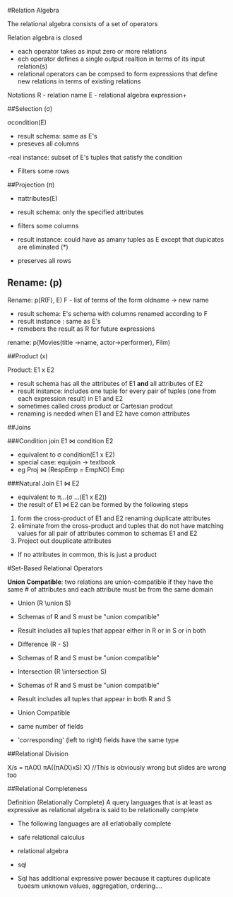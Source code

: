 #Relation Algebra

The relational algebra consists of a set of operators

Relation algebra is closed
- each operator takes as input zero or more relations
- ech operator defines a single output realtion in terms of its input relation(s)
- relational operators can be compsed to form expressions that define new relations in terms of existing relations

Notations
R - relation name
E - relational algebra expression+

##Selection (σ)

σcondition(E)
- result schema: same as E's
 - preseves all columns

-real instance: subset of E's tuples that satisfy the condition
 - Filters some rows

##Projection (π)

- πattributes(E)
- result schema: only the specified attributes
 - filters some columns

- result instance: could have as amany tuples as E except that dupicates are eliminated (*)
 - preserves all rows


## Rename: (p)

Rename: p(R(F), E)
F - list of terms of the form oldname -> new name

- result schema: E's schema with columns renamed according to F 
- result instance : same as E's
- remebers the result as R for future expressions

rename: p(Movies(title ->name, actor->performer), Film)

##Product (x)

Product: E1 x E2
- result schema has all the attributes of E1 **and** all attributes of E2
- result instance: includes one tuple for every pair of tuples (one from each expression result) in E1 and E2
- sometimes called cross product or Cartesian prodcut
- renaming is needed when E1 and E2 have comon attributes


##Joins

###Condition join E1 ⋈ condition E2
- equivalent to σ condition(E1 x E2)
- special case: equijoin -> textbook
- eg Proj ⋈ (RespEmp = EmpNO) Emp

###Natural Join E1 ⋈ E2
- equivalent to π...(σ ...(E1 x E2))
- the result of E1 ⋈ E2 can be formed by the following steps

1. form the cross-product of E1 and E2 renaming duplicate attributes
2. eliminate from the cross-product and tuples that do not have matching values for all pair of attributes common to schemas E1 and E2
3. Project out douplicate attributes

- If no attributes in common, this is just a product
 
#Set-Based Relational Operators

**Union Compatible**: two relations are union-compatible if they have the same # of attributes and each attribute must be from the same domain


- Union (R \union S)
 - Schemas of R and S must be "union compatible"
 - Result includes all tuples that appear either in R or in S or in both

- Difference (R - S)
 - Schemas of R and S must be "union compatible"

- Intersection (R \intersection S)
 - Schemas of R and S must be "union compatible"
 - Result includes all tuples that appear in both R and S

- Union Compatible
 - same number of fields
 - 'corresponding' (left to right) fields have the same type
 
##Relational Division

X/s = πA(X) πA((πA(X)xS)   X) //This is obviously wrong but slides are wrong too

##Relational Completeness

Definition (Relationally Complete)
A query languages that is at least as expressive as relational algebra is said to be relationally complete

- The following languages are all erlatiobally complete
 - safe relational calculus
 - relational algebra
 - sql

- Sql has additional expressive power because it captures duplicate tuoesm unknown values, aggregation, ordering....
